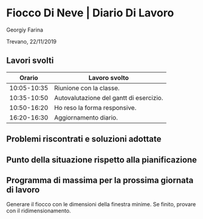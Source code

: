 # Fiocco Di Neve | Diario Di Lavoro
Georgiy Farina

Trevano, 22/11/2019
## Lavori svolti
  Orario | Lavoro svolto
  ---------------- | -------------
  10:05-10:35    | Riunione con la classe.
  10:35-10:50    | Autovalutazione del gantt di esercizio.
  10:50-16:20    | Ho reso la forma responsive.
  16:20-16:30    | Aggiornamento diario.
  

## Problemi riscontrati e soluzioni adottate
   
   
## Punto della situazione rispetto alla pianificazione
   

## Programma di massima per la prossima giornata di lavoro
   Generare il fiocco con le dimensioni della finestra minime.
   Se finito, provare con il ridimensionamento.
   
